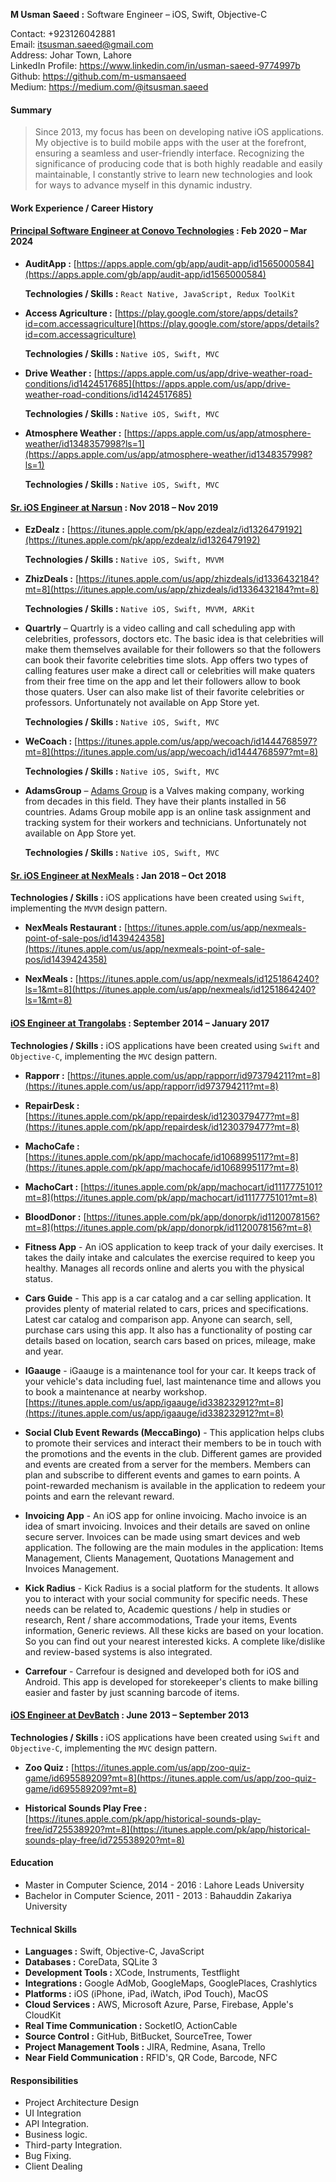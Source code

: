 **M Usman Saeed :** Software Engineer – iOS, Swift, Objective-C

Contact: +923126042881  
Email: 
<itsusman.saeed@gmail.com>      
Address: Johar Town, Lahore  
LinkedIn Profile:
<https://www.linkedin.com/in/usman-saeed-9774997b>
<br>
Github:
<https://github.com/m-usmansaeed>
<br>
Medium:
<https://medium.com/@itsusman.saeed>
<br>

#### Summary

> Since 2013, my focus has been on developing native iOS applications. My objective is to build mobile apps with the user at the forefront, ensuring a seamless and user-friendly interface. Recognizing the significance of producing code that is both highly readable and easily maintainable, I constantly strive to learn new technologies and look for ways to advance myself in this dynamic industry.


<!--####Tech Stack
SwiftUI, UIKit, ARKit, AVFoundation, BackgroundTasks, CoreBluetooth, CoreLocation, MapKit, Network, UserNotifications, WebKit, Alamofire, AWSS3, DataCache, IQKeyboardManager, Kingfisher, SVProgressHUD, NotificationCenter, GoogleMaps, GooglePlaces, Stripe, MVC, MVVM, VIPOR.
-->

#### **Work Experience / Career History**
#### [Principal Software Engineer at Conovo Technologies](https://www.google.com/search?client=safari&rls=en&q=conovo+technologies&ie=UTF-8&oe=UTF-8) : Feb 2020 –  Mar 2024

* **AuditApp :** [https://apps.apple.com/gb/app/audit-app/id1565000584](https://apps.apple.com/gb/app/audit-app/id1565000584)

	**Technologies / Skills :** `React Native, JavaScript, Redux ToolKit`
* **Access Agriculture :** [https://play.google.com/store/apps/details?id=com.accessagriculture](https://play.google.com/store/apps/details?id=com.accessagriculture)

	**Technologies / Skills :** `Native iOS, Swift, MVC`
	
* **Drive Weather :** [https://apps.apple.com/us/app/drive-weather-road-conditions/id1424517685](https://apps.apple.com/us/app/drive-weather-road-conditions/id1424517685)

	**Technologies / Skills :** `Native iOS, Swift, MVC`
	
* **Atmosphere Weather :** [https://apps.apple.com/us/app/atmosphere-weather/id1348357998?ls=1](https://apps.apple.com/us/app/atmosphere-weather/id1348357998?ls=1)

	**Technologies / Skills :** `Native iOS, Swift, MVC`


#### [Sr. iOS Engineer at Narsun](https://www.nexmeals.com) : Nov 2018 –  Nov 2019


* **EzDealz :** [https://itunes.apple.com/pk/app/ezdealz/id1326479192](https://itunes.apple.com/pk/app/ezdealz/id1326479192)

	**Technologies / Skills :** `Native iOS, Swift, MVVM`

* **ZhizDeals :** [https://itunes.apple.com/us/app/zhizdeals/id1336432184?mt=8](https://itunes.apple.com/us/app/zhizdeals/id1336432184?mt=8)

	**Technologies / Skills :** `Native iOS, Swift, MVVM, ARKit`


* **Quartrly** – Quartrly is a video calling and call scheduling app with celebrities, professors, doctors etc. The basic idea is that celebrities will make them themselves available for their followers so that the followers can book their favorite celebrities time slots. App offers two types of calling features user make a direct call or celebrities will make quaters from their free time on the app and let their followers allow to book those quaters. User can also make list of their favorite celebrities or professors. Unfortunately not available on App Store yet.

	**Technologies / Skills :** `Native iOS, Swift, MVC`

* **WeCoach :** [https://itunes.apple.com/us/app/wecoach/id1444768597?mt=8](https://itunes.apple.com/us/app/wecoach/id1444768597?mt=8)

	**Technologies / Skills :** `Native iOS, Swift, MVC`

* **AdamsGroup** –  [Adams Group](https://adams-armaturen.de/wp/home) is a Valves making company, working from decades in this field. They have their plants installed in 56 countries. Adams Group mobile app is an online task assignment and tracking system for their workers and technicians. Unfortunately not available on App Store yet.

	**Technologies / Skills :** `Native iOS, Swift, MVC`


#### [Sr. iOS Engineer at NexMeals](https://www.nexmeals.com) : Jan 2018 – Oct 2018
**Technologies / Skills :** iOS applications have been created using `Swift`, implementing the `MVVM` design pattern.

* **NexMeals Restaurant :** [https://itunes.apple.com/us/app/nexmeals-point-of-sale-pos/id1439424358](https://itunes.apple.com/us/app/nexmeals-point-of-sale-pos/id1439424358)


* **NexMeals :** [https://itunes.apple.com/us/app/nexmeals/id1251864240?ls=1&mt=8](https://itunes.apple.com/us/app/nexmeals/id1251864240?ls=1&mt=8)


#### [iOS Engineer at Trangolabs](http://trangolabs.com) : September 2014 – January 2017
**Technologies / Skills :** iOS applications have been created using `Swift` and `Objective-C`, implementing the `MVC` design pattern.

* **Rapporr :** [https://itunes.apple.com/us/app/rapporr/id973794211?mt=8](https://itunes.apple.com/us/app/rapporr/id973794211?mt=8)

* **RepairDesk :** [https://itunes.apple.com/pk/app/repairdesk/id1230379477?mt=8](https://itunes.apple.com/pk/app/repairdesk/id1230379477?mt=8)

* **MachoCafe :** [https://itunes.apple.com/pk/app/machocafe/id1068995117?mt=8](https://itunes.apple.com/pk/app/machocafe/id1068995117?mt=8)

* **MachoCart :** [https://itunes.apple.com/pk/app/machocart/id1117775101?mt=8](https://itunes.apple.com/pk/app/machocart/id1117775101?mt=8)

* **BloodDonor :** [https://itunes.apple.com/pk/app/donorpk/id1120078156?mt=8](https://itunes.apple.com/pk/app/donorpk/id1120078156?mt=8)

* **Fitness App** - An iOS application to keep track of your daily exercises. It takes the daily intake and calculates the exercise required to keep you healthy. Manages all records online and alerts you with the physical status.

* **Cars Guide** - This app is a car catalog and a car selling application. It provides plenty of material related to cars, prices and specifications. Latest car catalog and comparison app. Anyone can search, sell, purchase cars using this app. It also has a functionality of posting car details based on location, search cars based on prices, mileage, make and year.

* **IGaauge** - iGaauge is a maintenance tool for your car. It keeps track of your vehicle's data including fuel, last maintenance time and allows you to book a maintenance at nearby workshop.  
 [https://itunes.apple.com/us/app/igaauge/id338232912?mt=8](https://itunes.apple.com/us/app/igaauge/id338232912?mt=8)

* **Social Club Event Rewards (MeccaBingo)** - This application helps clubs to promote their services and interact their members to be in touch with the promotions and the events in the club.
Different games are provided and events are created from a server for the members. Members can plan and subscribe to different events and games to earn points.
A point-rewarded mechanism is available in the application to redeem your points and earn the relevant reward.

* **Invoicing App** - An iOS app for online invoicing. Macho invoice is an idea of smart invoicing. Invoices
and their details are saved on online secure server. Invoices can be made using smart devices and web application.
The following are the main modules in the application: Items Management, Clients Management, Quotations Management and Invoices Management.
 
* **Kick Radius** - Kick Radius is a social platform for the students. It allows you to interact with your social community for specific needs. These needs can be related to, Academic questions / help in studies or research, Rent / share accommodations, Trade your items, Events information, Generic reviews. All these kicks are based on your location. So you can find out your nearest interested kicks. A complete like/dislike and review-based systems is also integrated.

* **Carrefour** - Carrefour is designed and developed both for iOS and Android. This app is developed for storekeeper's clients to make billing easier and faster by just scanning barcode of items.

#### [iOS Engineer at DevBatch](https://www.devbatch.com) :   June 2013 – September 2013

**Technologies / Skills :** iOS applications have been created using `Swift` and `Objective-C`, implementing the `MVC` design pattern.

* **Zoo Quiz :** [https://itunes.apple.com/us/app/zoo-quiz-game/id695589209?mt=8](https://itunes.apple.com/us/app/zoo-quiz-game/id695589209?mt=8)

* **Historical Sounds Play Free :** [https://itunes.apple.com/pk/app/historical-sounds-play-free/id725538920?mt=8](https://itunes.apple.com/pk/app/historical-sounds-play-free/id725538920?mt=8)

<!--<br>
<br>
<br>-->

#### **Education**

* Master in Computer Science, 2014 - 2016 : Lahore Leads University
* Bachelor in Computer Science, 2011 - 2013 : Bahauddin Zakariya University

#### **Technical Skills**

* **Languages :** Swift, Objective-C, JavaScript
* **Databases :** CoreData, SQLite 3
* **Development Tools :** XCode, Instruments, Testflight
* **Integrations :** Google AdMob, GoogleMaps, GooglePlaces, Crashlytics
* **Platforms :** iOS (iPhone, iPad, iWatch, iPod Touch), MacOS
* **Cloud Services :** AWS, Microsoft Azure, Parse, Firebase, Apple's CloudKit
* **Real Time Communication :** SocketIO, ActionCable
* **Source Control :** GitHub, BitBucket, SourceTree, Tower
* **Project Management Tools :** JIRA, Redmine, Asana, Trello
* **Near Field Communication :** RFID's, QR Code, Barcode, NFC

#### **Responsibilities**
* Project Architecture Design
* UI Integration
* API Integration.
* Business logic.
* Third-party Integration.
* Bug Fixing.
* Client Dealing
